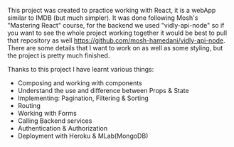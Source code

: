 This project was created to practice working with React, it is a webApp similar to IMDB (but much simpler). It was done following Mosh's "Mastering React" course, for the backend we used "vidly-api-node" so if you want to see the whole project working together it would be best to pull that repository as well https://github.com/mosh-hamedani/vidly-api-node. There are some details that I want to work on as well as some styling, but the project is pretty much finished. 

Thanks to this project I have learnt various things:
  - Composing and working with components
  - Understand the use and difference between Props & State
  - Implementing: Pagination, Filtering & Sorting
  - Routing
  - Working with Forms
  - Calling Backend services
  - Authentication & Authorization 
  - Deployment with Heroku & MLab(MongoDB)
